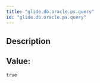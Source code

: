 ```yaml
---
title: "glide.db.oracle.ps.query"
id: "glide.db.oracle.ps.query"
---
```

## Description



## Value: 
```
true
```